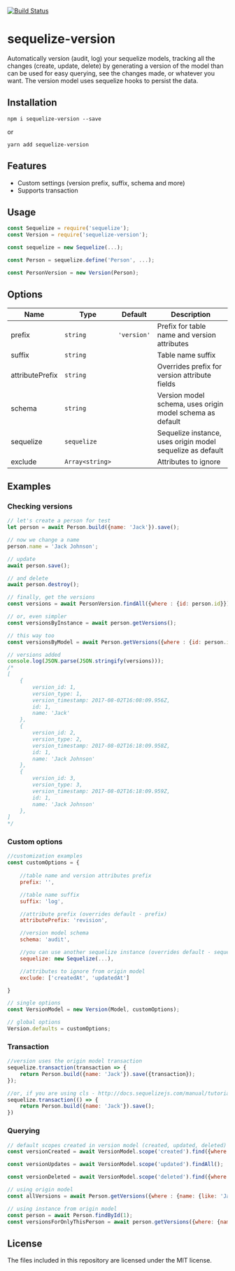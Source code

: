 [![Build Status](https://travis-ci.org/ivmarcos/sequelize-version.svg?branch=master)](https://travis-ci.org/ivmarcos/sequelize-version)

# sequelize-version
Automatically version (audit, log) your sequelize models, tracking all the changes (create, update, delete) by generating a version of the model than can be used for easy
querying, see the changes made, or whatever you want. The version model uses sequelize hooks to persist the data.

## Installation

```shell
npm i sequelize-version --save
```
or
```shell
yarn add sequelize-version
```
## Features

* Custom settings (version prefix, suffix, schema and more)
* Supports transaction 


## Usage
```js
const Sequelize = require('sequelize');
const Version = require('sequelize-version');

const sequelize = new Sequelize(...);

const Person = sequelize.define('Person', ...);

const PersonVersion = new Version(Person);
```

## Options

|Name            |Type               |Default       |Description
|----------------|-------------------|--------------|--------------------------------
|prefix          | `string`          | `'version'`  | Prefix for table name and version attributes
|suffix          | `string`          |              | Table name suffix
|attributePrefix | `string`          |              | Overrides prefix for version attribute fields
|schema          | `string`          |              | Version model schema, uses origin model schema as default
|sequelize       | `sequelize`       |              | Sequelize instance, uses origin model sequelize as default
|exclude         | `Array<string>`   |              | Attributes to ignore 

## Examples

### Checking versions
```js
// let's create a person for test
let person = await Person.build({name: 'Jack'}).save();

// now we change a name
person.name = 'Jack Johnson';

// update 
await person.save();

// and delete
await person.destroy();

// finally, get the versions
const versions = await PersonVersion.findAll({where : {id: person.id}});

// or, even simpler
const versionsByInstance = await person.getVersions();

// this way too
const versionsByModel = await Person.getVersions({where : {id: person.id}});

// versions added
console.log(JSON.parse(JSON.stringify(versions)));
/*
[
    {
        version_id: 1,
        version_type: 1,
        version_timestamp: 2017-08-02T16:08:09.956Z,
        id: 1,
        name: 'Jack'
    },
    {
        version_id: 2,
        version_type: 2,
        version_timestamp: 2017-08-02T16:18:09.958Z,
        id: 1,
        name: 'Jack Johnson'
    },
    {
        version_id: 3,
        version_type: 3,
        version_timestamp: 2017-08-02T16:18:09.959Z,
        id: 1,
        name: 'Jack Johnson'
    },
]
*/
```
### Custom options
```js
//customization examples
const customOptions = {
    
    //table name and version attributes prefix
    prefix: '', 

    //table name suffix
    suffix: 'log', 

    //attribute prefix (overrides default - prefix)
    attributePrefix: 'revision', 

    //version model schema
    schema: 'audit',

    //you can use another sequelize instance (overrides default - sequelize from origin model)
    sequelize: new Sequelize(...), 

    //attributes to ignore from origin model
    exclude: ['createdAt', 'updatedAt'] 

}

// single options
const VersionModel = new Version(Model, customOptions);

// global options
Version.defaults = customOptions;
```


### Transaction
```js
//version uses the origin model transaction
sequelize.transaction(transaction => {
    return Person.build({name: 'Jack'}).save({transaction});
});

//or, if you are using cls - http://docs.sequelizejs.com/manual/tutorial/transactions.html#automatically-pass-transactions-to-all-queries
sequelize.transaction(() => {
    return Person.build({name: 'Jack'}).save();
})
```

### Querying
```js
// default scopes created in version model (created, updated, deleted)
const versionCreated = await VersionModel.scope('created').find({where: {id: person.id}});

const versionUpdates = await VersionModel.scope('updated').findAll();

const versionDeleted = await VersionModel.scope('deleted').find({where: {id: person.id}});

// using origin model
const allVersions = await Person.getVersions({where : {name: {like: 'Jack%'}}});

// using instance from origin model
const person = await Person.findById(1);
const versionsForOnlyThisPerson = await person.getVersions({where: {name: {like: '%Johnson'}}});
```

## License

The files included in this repository are licensed under the MIT license.